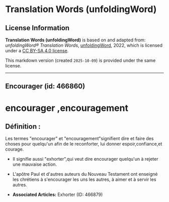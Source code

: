 # Translation Words (unfoldingWord)

## License Information

**Translation Words (unfoldingWord)** is based on and adapted from: _unfoldingWord® Translation Words_, [unfoldingWord](https://unfoldingword.org/utw), 2022, which is licensed under a [CC BY-SA 4.0 license](https://creativecommons.org/licenses/by-sa/4.0/legalcode.en).

This markdown version (created `2025-10-09`) is provided under the same license.



--------------------------------

## Encourager (id: 466860)

encourager ,encouragement
=========================

Définition :
------------

Les termes "encourager" et "encouragement"signifient dire et faire des choses pour quelqu'un afin de le reconforter, lui donner espoir,confiance,et courage.

* Il signifie aussi "exhorter",qui veut dire encourager quelqu'un à rejeter une mauvaise action.
* L'apôtre Paul et d'autres auteurs du Nouveau Testament ont enseigné les chrétiens à s'encourager les uns les autres, à aimer et à servir les autres.

* **Associated Articles:** Exhorter (ID: 466879)

